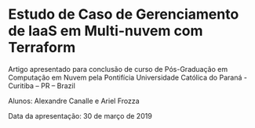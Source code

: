 # Estudo de Caso de Gerenciamento de IaaS em Multi-nuvem com Terraform

Artigo apresentado para conclusão de curso de Pós-Graduação em Computação em Nuvem pela Pontifı́cia Universidade Católica do Paraná - Curitiba – PR – Brazil

Alunos: Alexandre Canalle e Ariel Frozza 

Data da apresentação: 30 de março de 2019
